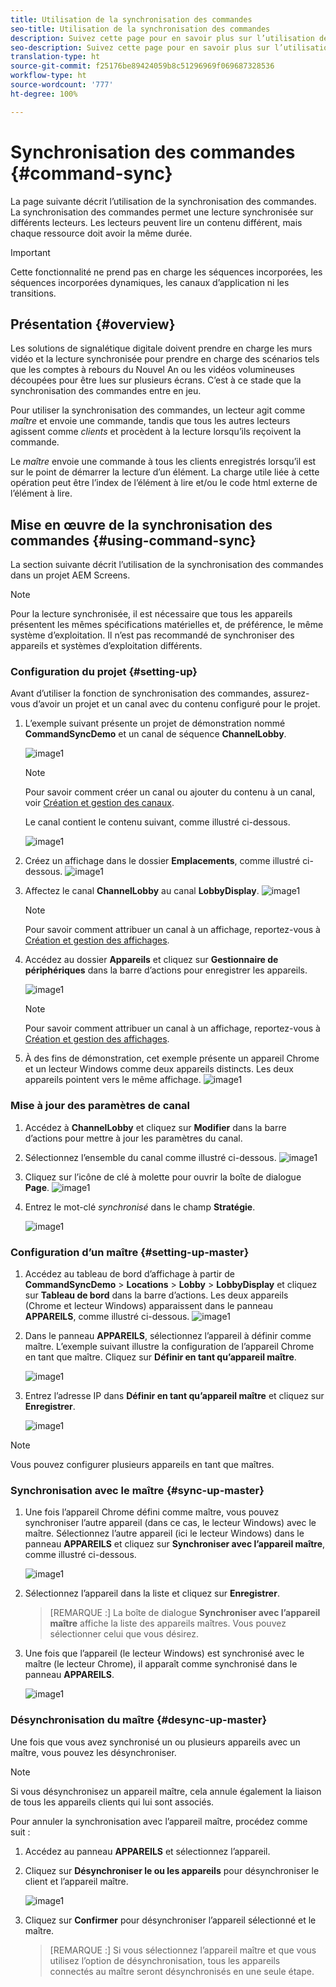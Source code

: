 ```yaml
---
title: Utilisation de la synchronisation des commandes
seo-title: Utilisation de la synchronisation des commandes
description: Suivez cette page pour en savoir plus sur l’utilisation de la synchronisation des commandes.
seo-description: Suivez cette page pour en savoir plus sur l’utilisation de la synchronisation des commandes.
translation-type: ht
source-git-commit: f25176be89424059b8c51296969f069687328536
workflow-type: ht
source-wordcount: '777'
ht-degree: 100%

---
```



# Synchronisation des commandes {#command-sync}

La page suivante décrit l’utilisation de la synchronisation des commandes. La synchronisation des commandes permet une lecture synchronisée sur différents lecteurs. Les lecteurs peuvent lire un contenu différent, mais chaque ressource doit avoir la même durée.

>[!IMPORTANT]
>
>Cette fonctionnalité ne prend pas en charge les séquences incorporées, les séquences incorporées dynamiques, les canaux d’application ni les transitions.

## Présentation {#overview}

Les solutions de signalétique digitale doivent prendre en charge les murs vidéo et la lecture synchronisée pour prendre en charge des scénarios tels que les comptes à rebours du Nouvel An ou les vidéos volumineuses découpées pour être lues sur plusieurs écrans. C’est à ce stade que la synchronisation des commandes entre en jeu.

Pour utiliser la synchronisation des commandes, un lecteur agit comme *maître* et envoie une commande, tandis que tous les autres lecteurs agissent comme *clients* et procèdent à la lecture lorsqu’ils reçoivent la commande.

Le *maître* envoie une commande à tous les clients enregistrés lorsqu’il est sur le point de démarrer la lecture d’un élément. La charge utile liée à cette opération peut être l’index de l’élément à lire et/ou le code html externe de l’élément à lire.

## Mise en œuvre de la synchronisation des commandes {#using-command-sync}

La section suivante décrit l’utilisation de la synchronisation des commandes dans un projet AEM Screens.

>[!NOTE]
>
>Pour la lecture synchronisée, il est nécessaire que tous les appareils présentent les mêmes spécifications matérielles et, de préférence, le même système d’exploitation. Il n’est pas recommandé de synchroniser des appareils et systèmes d’exploitation différents.

### Configuration du projet {#setting-up}

Avant d’utiliser la fonction de synchronisation des commandes, assurez-vous d’avoir un projet et un canal avec du contenu configuré pour le projet.

1. L’exemple suivant présente un projet de démonstration nommé **CommandSyncDemo** et un canal de séquence **ChannelLobby**.

   ![image1](assets/command-sync/command-sync1-1.png)

   >[!NOTE]
   >
   >Pour savoir comment créer un canal ou ajouter du contenu à un canal, voir [Création et gestion des canaux](/help/user-guide/managing-channels.md).

   Le canal contient le contenu suivant, comme illustré ci-dessous.

   ![image1](assets/command-sync/command-sync2-1.png)

1. Créez un affichage dans le dossier **Emplacements**, comme illustré ci-dessous.
   ![image1](assets/command-sync/command-sync3-1.png)

1. Affectez le canal **ChannelLobby** au canal **LobbyDisplay**.
   ![image1](assets/command-sync/command-sync4-1.png)

   >[!NOTE]
   >
   >Pour savoir comment attribuer un canal à un affichage, reportez-vous à [Création et gestion des affichages](/help/user-guide/managing-displays.md).

1. Accédez au dossier **Appareils** et cliquez sur **Gestionnaire de périphériques** dans la barre d’actions pour enregistrer les appareils.

   ![image1](assets/command-sync5.png)

   >[!NOTE]
   >
   >Pour savoir comment attribuer un canal à un affichage, reportez-vous à [Création et gestion des affichages](/help/user-guide/managing-displays.md).

1. À des fins de démonstration, cet exemple présente un appareil Chrome et un lecteur Windows comme deux appareils distincts. Les deux appareils pointent vers le même affichage.
   ![image1](assets/command-sync6.png)

### Mise à jour des paramètres de canal

1. Accédez à **ChannelLobby** et cliquez sur **Modifier** dans la barre d’actions pour mettre à jour les paramètres du canal.

1. Sélectionnez l’ensemble du canal comme illustré ci-dessous.
   ![image1](assets/command-sync/command-sync7-1.png)

1. Cliquez sur l’icône de clé à molette pour ouvrir la boîte de dialogue **Page**.
   ![image1](assets/command-sync/command-sync8-1.png)

1. Entrez le mot-clé *synchronisé* dans le champ **Stratégie**.

   ![image1](assets/command-sync/command-sync9-1.png)


### Configuration d’un maître {#setting-up-master}

1. Accédez au tableau de bord d’affichage à partir de **CommandSyncDemo** > **Locations** > **Lobby** > **LobbyDisplay** et cliquez sur **Tableau de bord** dans la barre d’actions.
Les deux appareils (Chrome et lecteur Windows) apparaissent dans le panneau **APPAREILS**, comme illustré ci-dessous.
   ![image1](assets/command-sync/command-sync10-1.png)

1. Dans le panneau **APPAREILS**, sélectionnez l’appareil à définir comme maître. L’exemple suivant illustre la configuration de l’appareil Chrome en tant que maître. Cliquez sur **Définir en tant qu’appareil maître**.

   ![image1](assets/command-sync/command-sync11-1.png)

1. Entrez l’adresse IP dans **Définir en tant qu’appareil maître** et cliquez sur **Enregistrer**.

   ![image1](assets/command-sync/command-sync12-1.png)

>[!NOTE]
>
>Vous pouvez configurer plusieurs appareils en tant que maîtres.

### Synchronisation avec le maître {#sync-up-master}

1. Une fois l’appareil Chrome défini comme maître, vous pouvez synchroniser l’autre appareil (dans ce cas, le lecteur Windows) avec le maître.
Sélectionnez l’autre appareil (ici le lecteur Windows) dans le panneau **APPAREILS** et cliquez sur **Synchroniser avec l’appareil maître**, comme illustré ci-dessous.

   ![image1](assets/command-sync/command-sync13-1.png)

1. Sélectionnez l’appareil dans la liste et cliquez sur **Enregistrer**.

   >[REMARQUE :]
   > La boîte de dialogue **Synchroniser avec l’appareil maître** affiche la liste des appareils maîtres. Vous pouvez sélectionner celui que vous désirez.

1. Une fois que l’appareil (le lecteur Windows) est synchronisé avec le maître (le lecteur Chrome), il apparaît comme synchronisé dans le panneau **APPAREILS**.

   ![image1](assets/command-sync/command-sync14-1.png)

### Désynchronisation du maître {#desync-up-master}

Une fois que vous avez synchronisé un ou plusieurs appareils avec un maître, vous pouvez les désynchroniser.

>[!NOTE]
>
>Si vous désynchronisez un appareil maître, cela annule également la liaison de tous les appareils clients qui lui sont associés.

Pour annuler la synchronisation avec l’appareil maître, procédez comme suit :

1. Accédez au panneau **APPAREILS** et sélectionnez l’appareil.

1. Cliquez sur **Désynchroniser le ou les appareils** pour désynchroniser le client et l’appareil maître.

   ![image1](assets/command-sync/command-sync15-1.png)

1. Cliquez sur **Confirmer** pour désynchroniser l’appareil sélectionné et le maître.

   >[REMARQUE :]
   > Si vous sélectionnez l’appareil maître et que vous utilisez l’option de désynchronisation, tous les appareils connectés au maître seront désynchronisés en une seule étape.
